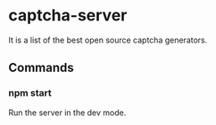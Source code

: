 # captcha-server
It is a list of the best open source captcha generators.

## Commands

### npm start
Run the server in the dev mode.